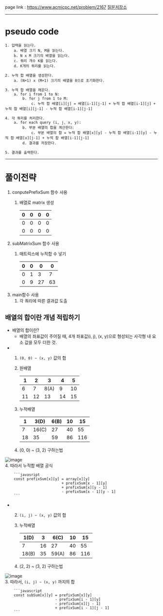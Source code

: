 page link : https://www.acmicpc.net/problem/2167
[질문저장소](https://www.notion.so/a376cdb21ac24aad97ae5fc9584b3e08?pvs=21)

---

# pseudo code

```
1. 입력을 읽는다.
    a. 배열 크기 N, M을 읽는다.
    b. N x M 크기의 배열을 읽는다.
    c. 쿼리 개수 K를 읽는다.
    d. K개의 쿼리를 읽는다.

2. 누적 합 배열을 생성한다.
    a. (N+1) x (M+1) 크기의 배열을 0으로 초기화한다.

3. 누적 합 배열을 채운다.
    a. for i from 1 to N:
        b. for j from 1 to M:
            c. 누적 합 배열[i][j] = 배열[i-1][j-1] + 누적 합 배열[i-1][j] + 누적 합 배열[i][j-1] - 누적 합 배열[i-1][j-1]

4. 각 쿼리를 처리한다.
    a. for each query (i, j, x, y):
        b. 부분 배열의 합을 계산한다:
            c. 부분 배열의 합 = 누적 합 배열[x][y] - 누적 합 배열[i-1][y] - 누적 합 배열[x][j-1] + 누적 합 배열[i-1][j-1]
        d. 결과를 저장한다.

5. 결과를 출력한다.
```

---

# 풀이전략
1. conputePrefixSum 함수 사용
    1. 배열로 matrix 생성
        
        
        | 0 | 0 | 0 | 0 |
        | --- | --- | --- | --- |
        | 0 | 0 | 0 | 0 |
        | 0 | 0 | 0 | 0 |
2. subMatrixSum 함수 사용
    1. 매트릭스에 누적합 수 넣기
        
        
        | 0 | 0 | 0 | 0 |
        | --- | --- | --- | --- |
        | 0 | 1 | 3 | 7 |
        | 0 | 9 | 27 | 63 |
3. main함수 사용
    1. 각 쿼리에 따른 결과값 도출

## 배열의 합이란 개념 적립하기

- 배열의 합이란?
    - 배열의 좌표값이 주어질 때, 4개 좌표값(i, j), (x, y)으로 형성되는 사각형 내 요소 값을 모두 더한 것.
- 1. `(0, 0) ~ (x, y)` 값의 합
    1. 원배열
        
        
        | 1 | 2 | 3 | 4 | 5 |
        | --- | --- | --- | --- | --- |
        | 6 | 7 | 8(A) | 9 | 10 |
        | 11 | 12 | 13 | 14 | 15 |
    2. 누적배열
        
        
        | 1 | 3(D) | 6(B) | 10 | 15 |
        | --- | --- | --- | --- | --- |
        | 7 | 16(C) | 27 | 40 | 55 |
        | 18 | 35 | 59 | 86 | 116 |
    3. (0, 0) ~ (3, 2) 구하는법
        
![image](https://github.com/user-attachments/assets/7f466993-2bd4-4aca-a699-67685930e977)
        <br>
    4. 따라서 누적합 배열 공식
        
        ```javasript
        const prefixSum[x][y] = array[x][y]
                              + prefixSum[x - 1][y]
                              + prefixSum[x][y - 1]
                              - prefixSum[x - 1][y - 1]
        ```
        
    
- 2. `(i, j) ~ (x, y)` 값의 합
    1. 누적배열
        
        
        | 1(D) | 3 | 6(C) | 10 | 15 |
        | --- | --- | --- | --- | --- |
        | 7 | 16 | 27 | 40 | 55 |
        | 18(B) | 35 | 59(A) | 86 | 116 |
    2. (2, 2) ~ (3, 2) 구하는법
        
![image](https://github.com/user-attachments/assets/85cc161d-ff7b-4c90-992b-b930f21e187b)
    <br>
    3. 따라서, `(i, j) ~ (x, y)` 까지의 합

        ```javascript
        const subSum[x][y] = prefixSum[x][y]
                           - prefixSum[i - 1][y]
                           - prefixSum[x][j - 1]
                           + prefixSum[i - 1][j - 1]
        ```
        


